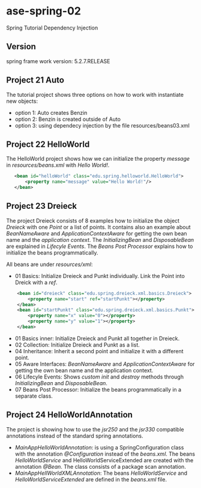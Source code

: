 # ase-spring-02
Spring Tutorial Dependency Injection

## Version

spring frame work version: 5.2.7.RELEASE


## Project 21 Auto

The tutorial project shows three options on how to work with instantiate new objects:

- option 1: Auto creates Benzin
- option 2: Benzin is created outside of Auto
- option 3: using dependecy injection by the file resources/beans03.xml

## Project 22 HelloWorld

The HelloWorld project shows how we can initialize the property _message_ in _resources/beans.xml_ with _Hello World!_.

```xml
   <bean id="helloWorld" class="edu.spring.helloworld.HelloWorld">
       <property name="message" value="Hello World!"/>
   </bean>
```

## Project 23 Dreieck

The project Dreieck consists of 8 examples how to initialize the object _Dreieck_ with one _Point_ or a list of points.
It contains also an example about _BeanNameAware_ and _ApplicationContextAware_ for getting the own bean name and the _application context_.
The _InitializingBean_ and _DisposableBean_ are explained in _Lifecyle Events_. The _Beans Post Processor_ explains how to initialize the beans programmatically.

All beans are under _resources/xml_:

- 01 Basics: Initialize Dreieck and Punkt individually. Link the Point into Dreick with a _ref_.
```xml
	<bean id="dreieck" class="edu.spring.dreieck.xml.basics.Dreieck">
		<property name="start" ref="startPunkt"></property>
	</bean>
	<bean id="startPunkt" class="edu.spring.dreieck.xml.basics.Punkt">
		<property name="x" value="0"></property>
		<property name="y" value="1"></property>
	</bean>
```
- 01 Basics inner: Initialize Dreieck and Punkt all together in Dreieck.
- 02 Collection: Initialize Dreieck and Punkt as a list.
- 04 Inheritance: Inherit a second point and initialize it with a different point.
- 05 Aware Interfaces: _BeanNameAware_ and _ApplicationContextAware_ for getting the own bean name and the application context.
- 06 Lifecyle Events: Shows _custom init_ and _destroy_ methods through _InitializingBean_ and _DisposableBean_.
- 07 Beans Post Processor: Initialize the beans programmatically in a separate class.


## Project 24 HelloWorldAnnotation

The project is showing how to use the _jsr250_ and the _jsr330_ compatible annotations instead of the standard spring annotations.

- _MainAppHelloWorldAnnotation_: is using a SpringConfiguration class with the annotation _@Configuration_ instead of the _beans.xml_. The beans _HelloWorldService_
  and HelloWorldServiceExtended are created with the annotation _@Bean_. The class consists of a package scan annotation.
- _MainAppHellWorldXMLAnnotation_: The beans _HelloWorldService_ and _HelloWorldServiceExtended_ are defined in the _beans.xml_ file.

